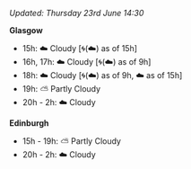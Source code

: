 *Updated: Thursday 23rd June 14:30*

**Glasgow**

* 15h: :cloud: Cloudy [:cyclone:(:cloud:) as of 15h]
* 16h, 17h: :cloud: Cloudy [:cyclone:(:cloud:) as of 9h]
* 18h: :cloud: Cloudy [:cyclone:(:cloud:) as of 9h, :cloud: as of 15h]
* 19h: :partly_sunny: Partly Cloudy
* 20h - 2h: :cloud: Cloudy

**Edinburgh**

* 15h - 19h: :partly_sunny: Partly Cloudy
* 20h - 2h: :cloud: Cloudy
